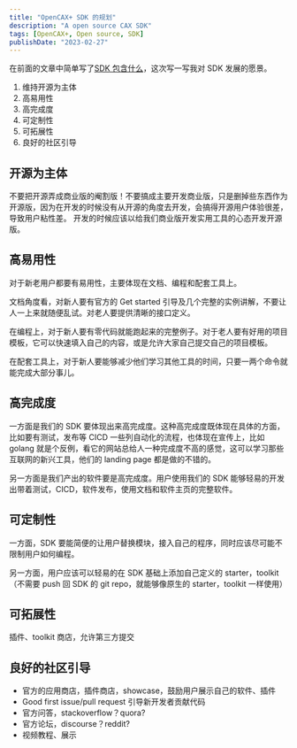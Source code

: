 ```yaml
---
title: "OpenCAX+ SDK 的规划"
description: "A open source CAX SDK"
tags: [OpenCAX+, Open source, SDK]
publishDate: "2023-02-27"
---
```


在前面的文章中简单写了[SDK 包含什么](opencaxplus-sdk/#sdk-包含什么)，这次写一写我对 SDK 发展的愿景。

1. 维持开源为主体
2. 高易用性
3. 高完成度
4. 可定制性
5. 可拓展性
6. 良好的社区引导

## 开源为主体

不要把开源弄成商业版的阉割版！不要搞成主要开发商业版，只是删掉些东西作为开源版，因为在开发的时候没有从开源的角度去开发，会搞得开源用户体验很差，导致用户粘性差。
开发的时候应该以给我们商业版开发实用工具的心态开发开源版。

## 高易用性

对于新老用户都要有易用性，主要体现在文档、编程和配套工具上。

文档角度看，对新人要有官方的 Get started 引导及几个完整的实例讲解，不要让人一上来就随便乱试。对老人要提供清晰的接口定义。

在编程上，对于新人要有零代码就能跑起来的完整例子。对于老人要有好用的项目模板，它可以快速填入自己的内容，或是允许大家自己提交自己的项目模板。

在配套工具上，对于新人要能够减少他们学习其他工具的时间，只要一两个命令就能完成大部分事儿。

## 高完成度

一方面是我们的 SDK 要体现出来高完成度。这种高完成度既体现在具体的方面，比如要有测试，发布等 CICD 一些列自动化的流程，也体现在宣传上，比如 golang 就是个反例，看它的网站总给人一种完成度不高的感觉，这可以学习那些互联网的新兴工具，他们的 landing page 都是做的不错的。

另一方面是我们产出的软件要是高完成度。用户使用我们的 SDK 能够轻易的开发出带着测试，CICD，软件发布，使用文档和软件主页的完整软件。

## 可定制性

一方面，SDK 要能简便的让用户替换模块，接入自己的程序，同时应该尽可能不限制用户如何编程。

另一方面，用户应该可以轻易的在 SDK 基础上添加自己定义的 starter，toolkit（不需要 push 回 SDK 的 git repo，就能够像原生的 starter，toolkit 一样使用）

## 可拓展性

插件、toolkit 商店，允许第三方提交

## 良好的社区引导

- 官方的应用商店，插件商店，showcase，鼓励用户展示自己的软件、插件
- Good first issue/pull request 引导新开发者贡献代码
- 官方问答，stackoverflow？quora?
- 官方论坛，discourse？reddit?
- 视频教程、展示
